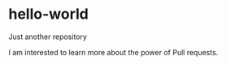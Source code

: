 # hello-world
Just another repository 

I am interested to learn more about the power of Pull requests.
